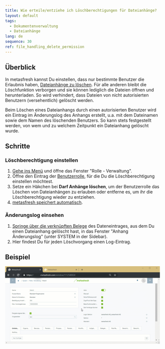 ```yaml
---
title: Wie erteile/entziehe ich Löschberechtigungen für Dateianhänge?
layout: default
tags:
  - Dokumentenverwaltung
  - Dateianhänge
lang: de
sequence: 30
ref: file_handling_delete_permission
---
```


## Überblick
In metasfresh kannst Du einstellen, dass nur bestimmte Benutzer die Erlaubnis haben, [Dateianhänge zu löschen](Dateihandling). Für alle anderen bleibt die Löschfunktion verborgen und sie können lediglich die Dateien öffnen und herunterladen. So wird verhindert, dass Dateien von nicht autorisierten Benutzern (versehentlich) gelöscht werden.

Beim Löschen eines Dateianhangs durch einen autorisierten Benutzer wird ein Eintrag im Änderungslog des Anhangs erstellt, u.a. mit dem Dateinamen sowie dem Namen des löschenden Benutzers. So kann stets festgestellt werden, von wem und zu welchem Zeitpunkt ein Dateianhang gelöscht wurde.

## Schritte

### Löschberechtigung einstellen
1. [Gehe ins Menü](Menu) und öffne das Fenster "Rolle - Verwaltung".
1. Öffne den Eintrag der [Benutzerrolle](NeueBenutzerrolle), für die Du die Löschberechtigung einstellen möchtest.
1. Setze ein Häkchen bei **Darf Anhänge löschen**, um der Benutzerrolle das Löschen von Dateianhängen zu erlauben oder entferne es, um ihr die Löschberechtigung wieder zu entziehen.
1. [metasfresh speichert automatisch](Speicheranzeige).

### Änderungslog einsehen
1. [Springe über die verknüpften Belege](SpringezuBelegen) des Dateneintrages, aus dem Du einen Dateianhang gelöscht hast, in das Fenster "Anhang Änderungslog" (unter SYSTEM in der Sidebar).
1. Hier findest Du für jeden Löschvorgang einen Log-Eintrag.

## Beispiel
![](assets/Dateihandling_Loeschberechtigung.gif)
